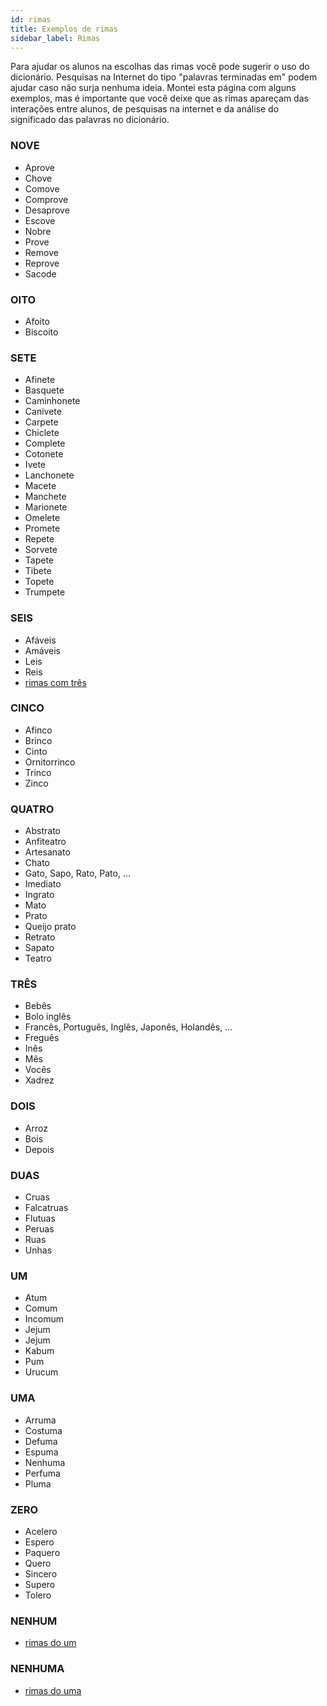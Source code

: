 ```yaml
---
id: rimas
title: Exemplos de rimas
sidebar_label: Rimas
---
```


Para ajudar os alunos na escolhas das rimas você pode sugerir o uso do dicionário. Pesquisas na Internet do tipo "palavras terminadas em" podem ajudar caso não surja nenhuma ideia. Montei esta página com alguns exemplos, mas é importante que você deixe que as rimas apareçam das interações entre alunos, de pesquisas na internet e da análise do significado das palavras no dicionário.

### NOVE
 - Aprove
 - Chove
 - Comove
 - Comprove
 - Desaprove
 - Escove
 - Nobre
 - Prove
 - Remove
 - Reprove
 - Sacode

### OITO
 - Afoito
 - Biscoito

### SETE
 - Afinete
 - Basquete
 - Caminhonete
 - Canivete
 - Carpete
 - Chiclete
 - Complete
 - Cotonete
 - Ivete
 - Lanchonete
 - Macete
 - Manchete
 - Marionete
 - Omelete
 - Promete
 - Repete
 - Sorvete
 - Tapete
 - Tibete
 - Topete
 - Trumpete

### SEIS
 - Afáveis
 - Amáveis
 - Leis
 - Reis
 - [rimas com três](#três)

### CINCO
 - Afinco
 - Brinco
 - Cinto
 - Ornitorrinco
 - Trinco
 - Zinco

### QUATRO
 - Abstrato
 - Anfiteatro
 - Artesanato
 - Chato
 - Gato, Sapo, Rato, Pato, ...
 - Imediato
 - Ingrato
 - Mato
 - Prato
 - Queijo prato
 - Retrato
 - Sapato
 - Teatro

### TRÊS
 - Bebês
 - Bolo inglês
 - Francês, Português, Inglês, Japonês, Holandês, ...
 - Freguês
 - Inês
 - Mês
 - Vocês
 - Xadrez

### DOIS
- Arroz
- Bois
- Depois

### DUAS
 - Cruas
 - Falcatruas
 - Flutuas
 - Peruas
 - Ruas
 - Unhas

### UM
 - Atum
 - Comum
 - Incomum
 - Jejum
 - Jejum
 - Kabum
 - Pum
 - Urucum 

### UMA
 - Arruma
 - Costuma
 - Defuma
 - Espuma
 - Nenhuma
 - Perfuma
 - Pluma

### ZERO
 - Acelero
 - Espero
 - Paquero
 - Quero
 - Sincero
 - Supero
 - Tolero

### NENHUM
 - [rimas do um](#um)

### NENHUMA 
 - [rimas do uma](#uma)